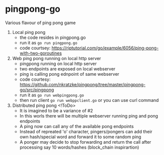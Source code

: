# pingpong-go
Various flavour of ping pong game


1. Local ping pong
   - the code resides in pingpong.go
   - run it as `go run pingpong.go`
   - code courtsey: https://riptutorial.com/go/example/6056/ping-pong-with-two-goroutines
2. Web ping pong running on local http server
    - pingpong running on local http server
    - two endpoints are exposed on local webserver
    - ping is calling pong ednpoint of same webserver
    - code courtesy: https://github.com/nkratzke/pingpong/tree/master/pingpong-go/src/pingpong
    - run it as `go run webpingpong.go`
    - then run client `go run webppclient.go` or you can use curl command
3. Distributed ping pong <!ToDo>
    - It is imagined to be a variance of #2
    - In this worls there will be multiple webserver running ping and pong endpoints
    - A ping now can call any of the available pong endpoints
    - Instead of repreated 'o' character, pingers/pongers can add their own hash/special word and forward it to some random ping
    - A ponger may decide to stop forwarding and return the call after processing say 10 words/hashes (block_chain inspirartion)
